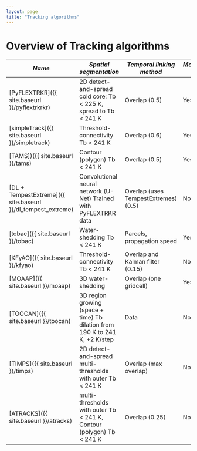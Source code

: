 ```yaml
---
layout: page
title: "Tracking algorithms"
---
```


# Overview of Tracking algorithms

|  *Name*     | *Spatial segmentation* | *Temporal linking method* | *Merging/splitting treatment* | *Programming language* | *Link* | 
|----------|----------|----------|----------|----------|----------|
| [PyFLEXTRKR]({{ site.baseurl }}/pyflextrkrkr)    | 2D detect-and-spread cold core: Tb < 225 K, spread to Tb < 241 K     | Overlap (0.5)    | Yes    | Python     | [https://github.com/FlexTRKR/PyFLEXTRKR](https://github.com/FlexTRKR/PyFLEXTRKR) |
| [simpleTrack]({{ site.baseurl }}/simpletrack)    | Threshold-connectivity Tb < 241 K     | Overlap (0.6)     | Yes     | Python     | [https://github.com/thmstein/simple-track](https://github.com/thmstein/simple-track) |
| [TAMS])({{ site.baseurl }}/tams)    | Contour (polygon) Tb < 241 K     |  Overlap (0.5)    | Yes |  Python     |   [https://github.com/knubez/TAMS](https://github.com/knubez/TAMS/tree/main) |
| [DL + TempestExtreme]({{ site.baseurl }}/dl_tempest_extreme)    | Convolutional neural network (U-Net) Trained with PyFLEXTRKR data | Overlap (uses TempestExtremes) (0.5)    | No    | Python, C++     | [ https://github.com/mariajmolina/ML-extremes-mcs](https://github.com/mariajmolina/ML-extremes-mcs) |
| [tobac]({{ site.baseurl }}/tobac)    | Water-shedding Tb < 241 K     | Parcels, propagation speed    |  Yes   | Python     | [https://github.com/tobac-project/tobac](https://github.com/tobac-project/tobac) |  
| [KFyAO]({{ site.baseurl }}/kfyao)     | Threshold-connectivity Tb < 241 K     | Overlap and Kalman filter (0.15)    | No    | Matlab    |  |
| [MOAAP]({{ site.baseurl }}/moaap)    | 3D water-shedding     | Overlap (one gridcell)     | Yes    | Python     | [https://github.com/AndreasPrein/MOAAP](https://github.com/AndreasPrein/MOAAP) |
| [TOOCAN]({{ site.baseurl }}/toocan)    | 3D region growing (space + time) Tb dilation from 190 K to 241 K, +2 K/step   | Data     | No     | C     |  |
| [TIMPS]({{ site.baseurl }}/timps)    | 2D detect-and-spread multi-thresholds with outer Tb < 241 K   | Overlap (max overlap)   | No   | Python, C++     |  |
| [ATRACKS]({{ site.baseurl }}/atracks)  |  multi-thresholds with outer Tb < 241 K, Contour (polygon) Tb < 241 K | Overlap (0.25)    | No     | Python     | [https://doi.org/10.5281/zenodo.7025989](https://doi.org/10.5281/zenodo.7025989) | 



